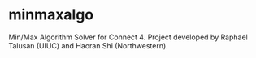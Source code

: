 # minmaxalgo
Min/Max Algorithm Solver for Connect 4.
Project developed by Raphael Talusan (UIUC) and Haoran Shi (Northwestern).
